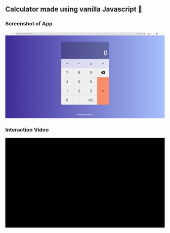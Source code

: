 ## Calculator made using vanilla Javascript 🧮


### Screenshot of App


![Screenshot of App](images/screenshot.png)


### Interaction Video

![Screen Record of App Interaction](images/interaction.gif)
